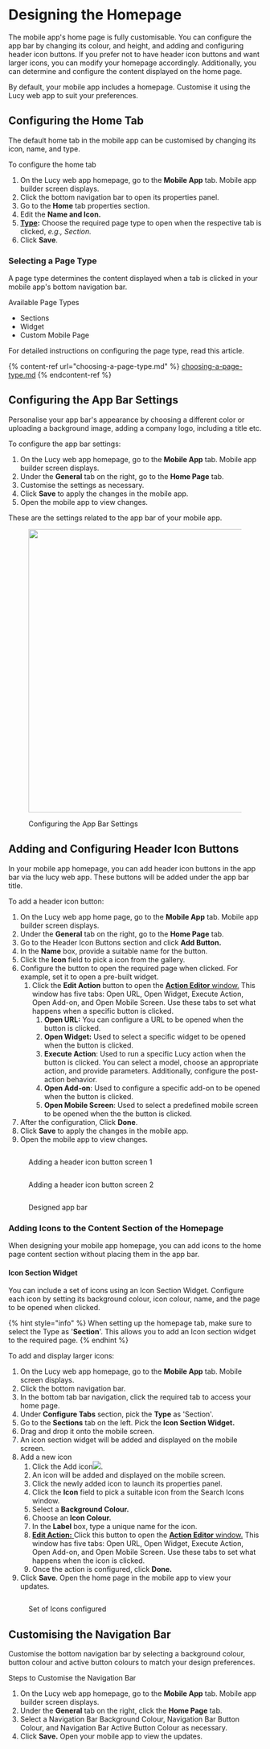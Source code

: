# Designing the Homepage

The mobile app's home page is fully customisable. You can configure the app bar by changing its colour, and height, and adding and configuring header icon buttons. If you prefer not to have header icon buttons and want larger icons, you can modify your homepage accordingly. Additionally, you can determine and configure the content displayed on the home page.

By default, your mobile app includes a homepage. Customise it using the Lucy web app to suit your preferences.

## Configuring the Home Tab

The default home tab in the mobile app can be customised by changing its icon, name, and type.

To configure the home tab

1. On the Lucy web app homepage, go to the **Mobile App** tab. Mobile app builder screen displays.
2. Click the bottom navigation bar to open its properties panel.
3. Go to the **Home** tab properties section.
4. Edit the **Name and Icon.**
5. [**Type**](designing-the-homepage.md#selecting-a-page-type)**:** Choose the required page type to open when the respective tab is clicked, _e.g., Section._
6. Click **Save**.

### **Selecting a Page Type**

A page type determines the content displayed when a tab is clicked in your mobile app's bottom navigation bar.

Available Page Types

* Sections
* Widget
* Custom Mobile Page

For detailed instructions on configuring the page type, read this article.

{% content-ref url="choosing-a-page-type.md" %}
[choosing-a-page-type.md](choosing-a-page-type.md)
{% endcontent-ref %}

## Configuring the App Bar Settings

Personalise your app bar's appearance by choosing a different color or uploading a background image, adding a company logo, including a title etc.&#x20;

To configure the app bar settings:

1. On the Lucy web app homepage, go to the **Mobile App** tab. Mobile app builder screen displays.
2. Under the **General** tab on the right, go to the **Home Page** tab.
3. Customise the settings as necessary.
4. Click **Save** to apply the changes in the mobile app.
5. Open the mobile app to view changes.

These are the settings related to the app bar of your mobile app.

<figure><img src="../../.gitbook/assets/Configuring the App Bar Settings_s2.png" alt="" width="563"><figcaption><p>Configuring the App Bar Settings</p></figcaption></figure>



## Adding and Configuring Header Icon Buttons

In your mobile app homepage, you can add header icon buttons in the app bar via the lucy web app. These buttons will be added under the app bar title.

To add a header icon button:

1. On the Lucy web app home page, go to the **Mobile App** tab. Mobile app builder screen displays.
2. Under the **General** tab on the right, go to the **Home Page** tab.
3. Go to the Header Icon Buttons section and click **Add Button.**
4. In the **Name** box, provide a suitable name for the button.
5. Click the **Icon** field to pick a icon from the gallery.
6. Configure the button to open the required page when clicked. For example, set it to open a pre-built widget.
   1. Click the **Edit Action** button to open the [**Action Editor** window.](handling-button-click-events.md#action-editor-window) This window has five tabs: Open URL, Open Widget, Execute Action, Open Add-on, and Open Mobile Screen. Use these tabs to set what happens when a specific button is clicked.
      1. **Open URL:** You can configure a URL to be opened when the button is clicked.
      2. **Open Widget:** Used to select a specific widget to be opened when the button is clicked.
      3. **Execute Action**: Used to run a specific Lucy action when the button is clicked. You can select a model, choose an appropriate action, and provide parameters. Additionally, configure the post-action behavior.
      4. **Open Add-on**: Used to configure a specific add-on to be opened when the button is clicked.
      5. **Open Mobile Screen**: Used to select a predefined mobile screen to be opened when the the button is clicked.
7. After the configuration, Click **Done**.
8. Click **Save** to apply the changes in the mobile app.
9. Open the mobile app to view changes.

<figure><img src="../../.gitbook/assets/Header Icon Buttons_0.png" alt=""><figcaption><p>Adding a header icon button screen 1</p></figcaption></figure>

<figure><img src="../../.gitbook/assets/Header Icon Buttons_1-1.png" alt=""><figcaption><p>Adding a header icon button screen 2</p></figcaption></figure>

<figure><img src="../../.gitbook/assets/App Bar elements_3.png" alt=""><figcaption><p>Designed app bar</p></figcaption></figure>

### **Adding Icons to the Content Section of the Homepage**

When designing your mobile app homepage, you can add icons to the home page content section without placing them in the app bar.

#### Icon Section Widget

You can include a set of icons using an Icon Section Widget. Configure each icon by setting its background colour, icon colour, name, and the page to be opened when clicked.

{% hint style="info" %}
When setting up the homepage tab, make sure to select the Type as '**Section**'. This allows you to add an Icon section widget to the required page.
{% endhint %}

To add and display larger icons:

1. On the Lucy web app homepage, go to the **Mobile App** tab. Mobile screen displays.
2. Click the bottom navigation bar.
3. In the bottom tab bar navigation, click the required tab to access your home page.
4. Under **Configure Tabs** section, pick the **Type** as 'Section'.
5. Go to the **Sections** tab on the left. Pick the **Icon Section Widget.**
6. Drag and drop it onto the mobile screen.
7. An icon section widget will be added and displayed on the mobile screen.
8. Add a new icon
   1. Click the Add icon![](<../../.gitbook/assets/Add icon (1).png>).
   2. An icon will be added and displayed on the mobile screen.
   3. Click the newly added icon to launch its properties panel.
   4. Click the **Icon** field to pick a suitable icon from the Search Icons window.
   5. Select a **Background Colour.**
   6. Choose an **Icon Colour.**
   7. In the **Label** box, type a unique name for the icon.
   8. [**Edit Action:** ](handling-button-click-events.md)Click this button to open the [**Action Editor** window.](handling-button-click-events.md#action-editor-window) This window has five tabs: Open URL, Open Widget, Execute Action, Open Add-on, and Open Mobile Screen. Use these tabs to set what happens when the icon is clicked.
   9. Once the action is configured, click **Done.**
9. Click **Save**. Open the home page in the mobile app to view your updates.

<figure><img src="../../.gitbook/assets/Icon Section Widget.png" alt=""><figcaption><p>Set of Icons configured</p></figcaption></figure>

## Customising the Navigation Bar

Customise the bottom navigation bar by selecting a background colour, button colour and active button colours to match your design preferences.

Steps to Customise the Navigation Bar

1. On the Lucy web app homepage, go to the **Mobile App** tab. Mobile app builder screen displays.
2. Under the **General** tab on the right, click the **Home Page** tab.
3. Select a Navigation Bar Background Colour, Navigation Bar Button Colour, and Navigation Bar Active Button Colour as necessary.
4. Click **Save.** Open your mobile app to view the updates.



